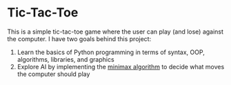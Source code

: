 # Tic-Tac-Toe
This is a simple tic-tac-toe game where the user can play (and lose) against the computer.  I have two goals behind this project:
1. Learn the basics of Python programming in terms of syntax, OOP, algorithms, libraries, and graphics
2. Explore AI by implementing the [minimax algorithm](https://en.wikipedia.org/wiki/Minimax) to decide what moves the computer should play
